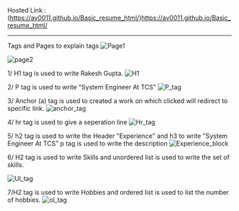 Hosted Link : (https://av0011.github.io/Basic_resume_html/)https://av0011.github.io/Basic_resume_html/

-----------------------------------------------------------------------------------------------------------------------------------------------

Tags and Pages to explain tags
![Page1](https://github.com/Av0011/Basic_resume_html/assets/126654288/d60a1800-cf7c-4925-b5e1-a4a6f7a4498e)

![page2](https://github.com/Av0011/Basic_resume_html/assets/126654288/5ae20d62-72b7-491b-818c-6f6a7ef5d5a8)

1/ H1 tag is used to write Rakesh Gupta.
![H1](https://github.com/Av0011/Basic_resume_html/assets/126654288/85c33735-a3a5-4cf2-9d6e-423aa05abe5b)

2/ P tag is used to write "System Engineer At TCS"
![P_tag](https://github.com/Av0011/Basic_resume_html/assets/126654288/e247ed9f-17f6-497c-b2ad-630b0821363d)

3/ Anchor (a) tag is used to created a work on which clicked will redirect to specific link.
![anchor_tag](https://github.com/Av0011/Basic_resume_html/assets/126654288/a60ea7d1-d257-472b-af9c-3ec276557723)

4/ hr tag is used to give a seperation line 
![Hr_tag](https://github.com/Av0011/Basic_resume_html/assets/126654288/019055bc-4d74-4e71-867a-265d9a5b01ad)

5/ h2 tag is used to write the Header "Experience" and h3 to write "System Engineer At TCS"
   p tag is used to write the description 
![Experience_block](https://github.com/Av0011/Basic_resume_html/assets/126654288/38ddf73f-984e-4fd0-92cd-d070856b1acd)

6/ H2 tag is used to write Skills and unordered list is used to write the set of skills.

 ![Ul_tag](https://github.com/Av0011/Basic_resume_html/assets/126654288/9ace466c-2698-463e-8c9e-e89d953ce825)

7/H2 tag is used to write Hobbies and ordered list is used to list the number of hobbies.
![ol_tag](https://github.com/Av0011/Basic_resume_html/assets/126654288/37321db3-e639-4dba-b926-6eca769cd8b7)







